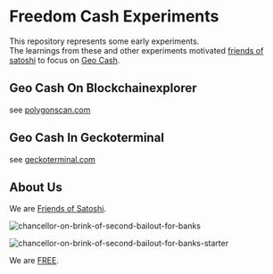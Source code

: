 # Freedom Cash Experiments
This repository represents some early experiments.  
The learnings from these and other experiments motivated [friends of satoshi](https://github.com/moniquebaumann/friends-of-satoshi) to focus on [Geo Cash](https://github.com/geo-logs/freiheit/blob/main/README.md). 

## Geo Cash On Blockchainexplorer
see [polygonscan.com](https://polygonscan.com/token/0xb841a4f979f9510760ecf60512e038656e68f459) 

## Geo Cash In Geckoterminal
see [geckoterminal.com](https://www.geckoterminal.com/polygon_pos/pools/0x0296f6ea1f02083b99ae59200d00f5257473f17c) 

## About Us 
We are [Friends of Satoshi](https://github.com/moniquebaumann/friends-of-satoshi). 
  
![chancellor-on-brink-of-second-bailout-for-banks](https://github.com/moniquebaumann/freedom-cash-bot/assets/160405077/a8fd8989-a8d1-4a9d-9dc1-bd0f24196773)

![chancellor-on-brink-of-second-bailout-for-banks-starter](https://github.com/moniquebaumann/freedom-cash-bot/assets/160405077/1ed00195-9738-45bf-a807-4dff034947ff)

  
We are [FREE](https://polygonscan.com/address/0x1dc4e031e7737455318c77f7515f8ea8be280a93#tokentxns).   
